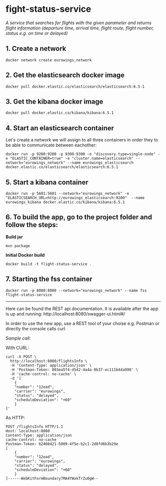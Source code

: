 

# fight-status-service

*A service that searches for flights with the given parameter and returns flight information
(departure time, arrival time, flight route, flight number, status e.g. on time or delayed)*

  

## 1. Create a network

    docker network create eurowings_network

  

 ## 2. Get the elasticsearch docker image

    docker pull docker.elastic.co/elasticsearch/elasticsearch:6.5.1

  

## 3. Get the kibana docker image

	docker pull docker.elastic.co/kibana/kibana:6.5.1

  

## 4. Start an elasticsearch container
Let's create a network we will assign to all three containers in order they to be able to communicate between eachother:

	docker run -p 9200:9200 -p 9300:9300 -e "discovery.type=single-node" -e "ELASTIC_CONTAINER=true" -e "cluster.name=elasticsearch" --network="eurowings_network" --name eurowings_elasticsearch docker.elastic.co/elasticsearch/elasticsearch:6.5.1

  

## 5. Start a kibana container

	docker run -p 5601:5601 --network="eurowings_network" -e "ELASTICSEARCH_URL=http://eurowings_elasticsearch:9200"  --name eurowings_kibana docker.elastic.co/kibana/kibana:6.5.1

  

## 6. To build the app, go to the project folder and follow the steps:

**Build jar**

	mvn package

  

**Initial Docker build**

	docker build -t flight-status-service .

  

## 7. Starting the fss container

	docker run -p 8080:8080 --network="eurowings_network" --name fss flight-status-service


---
Here can be found the REST api documentation. It is available after the app is up and running:
http://localhost:8080/swagger-ui.html#/

In order to use the new app, use a REST tool of your choise e.g. Postman or directly the console calls curl  

*Sample call:*

  

With CURL:
	
	curl -X POST \
	  http://localhost:8080/flightsInfo \
	  -H 'Content-Type: application/json' \
	  -H 'Postman-Token: 003ea5f4-d542-4a4a-9b37-ec111b4da990' \
	  -H 'cache-control: no-cache' \
	  -d '[
	    {
		"number": "12ead",
		"carrier": "eurowings",
		"status": "delayed",
		"scheduleDeviation": "+60"
	    }
	]'

  

  

  

As HTTP:

	POST /flightsInfo HTTP/1.1
	Host: localhost:8080
	Content-Type: application/json
	cache-control: no-cache
	Postman-Token: 62408421-5009-4f5e-b2c1-2d8fd6b3b29e
	[
	    {
		"number": "12ead",
		"carrier": "eurowings",
		"status": "delayed",
		"scheduleDeviation": "+60"
	    }
	]------WebKitFormBoundary7MA4YWxkTrZu0gW--

  
